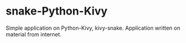 # snake-Python-Kivy
Simple application on Python-Kivy, kivy-snake. Application written on material from internet.
